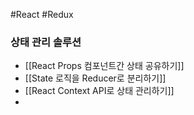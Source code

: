 
#React #Redux 

### 상태 관리 솔루션
- [[React Props 컴포넌트간 상태 공유하기]]
- [[State 로직을  Reducer로 분리하기]]
- [[React Context API로 상태 관리하기]]
- 